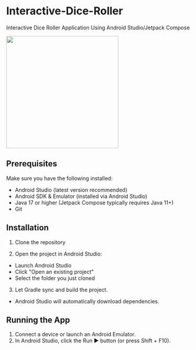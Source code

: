 # Interactive-Dice-Roller
Interactive Dice Roller Application Using Android Studio/Jetpack Compose

<p align="left">
  <img src="https://github.com/user-attachments/assets/bb66bc1e-d6bb-466e-8af8-d57bcb4c7fe6" width="300"/>
</p>

## Prerequisites

Make sure you have the following installed:
- Android Studio (latest version recommended)
- Android SDK & Emulator (installed via Android Studio)
- Java 17 or higher (Jetpack Compose typically requires Java 11+)
- Git

## Installation
1. Clone the repository

2. Open the project in Android Studio:
- Launch Android Studio
- Click "Open an existing project"
- Select the folder you just cloned

3. Let Gradle sync and build the project.
- Android Studio will automatically download dependencies.

## Running the App
1. Connect a device or launch an Android Emulator.
2. In Android Studio, click the Run ▶️ button (or press Shift + F10).
